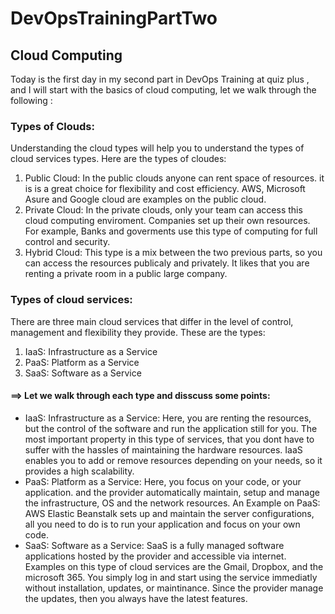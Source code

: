 # DevOpsTrainingPartTwo 

## Cloud Computing
Today is the first day in my second part in DevOps Training at quiz plus , and I will start with the basics of cloud computing, let we walk through the following :   

### Types of Clouds:   
Understanding the cloud types will help you to understand the types of cloud services types. Here are the types of cloudes:   
1. Public Cloud: In the public clouds anyone can rent space of resources. it is is a great choice for flexibility and cost efficiency. AWS, Microsoft Asure and Google cloud are examples on the public cloud.
2. Private Cloud: In the private clouds, only your team can access this cloud computing enviroment. Companies set up their own resources. For example, Banks and goverments use this type of computing for full control and security.
3. Hybrid Cloud: This type is a mix between the two previous parts, so you can access the resources publicaly and privately. It likes that you are renting a private room in a public large company.

### Types of cloud services:   
There are three main cloud services that differ in the level of control, management and flexibility they provide. These are the types:  
1. IaaS: Infrastructure as a Service
2. PaaS: Platform as a Service
3. SaaS: Software as a Service 

#### ==> Let we walk through each type and disscuss some points:       
* IaaS: Infrastructure as a Service: Here, you are renting the resources, but the control of the software and run the application still for you. The most important property in this type of services, that you dont have to suffer with the hassles of maintaining the hardware resources.
IaaS enables you to add or remove resources depending on your needs, so it provides a high scalability.
* PaaS: Platform as a Service: Here, you focus on your code, or your application. and the provider automatically maintain, setup and manage the infrastructure, OS and the network resources. An Example on PaaS: AWS Elastic Beanstalk sets up and maintain the server configurations, all you need to do is to run your application and focus on your own code.   
* SaaS: Software as a Service: SaaS is a fully managed software applications hosted by the provider and accessible via internet. Examples on this type of cloud services are the Gmail, Dropbox, and the microsoft 365. You simply log in and start using the service immediatly without installation, updates, or maintinance. Since the provider manage the updates, then you always have the latest features. 
  
  
